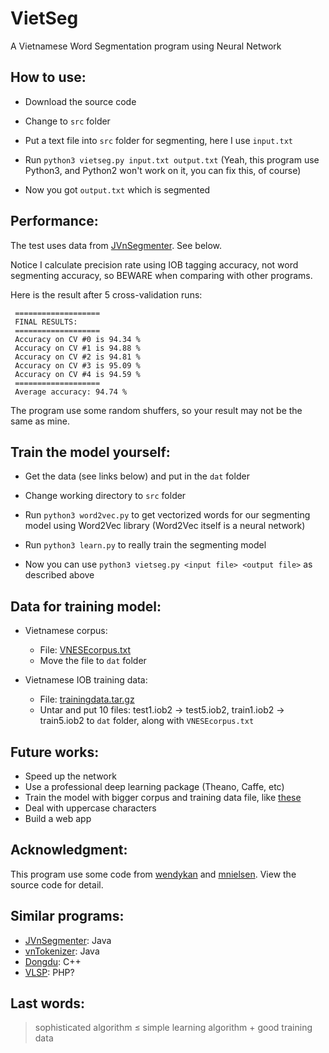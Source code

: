 VietSeg
=======

A Vietnamese Word Segmentation program using Neural Network

## How to use:

- Download the source code

- Change to `src` folder

- Put a text file into `src` folder for segmenting, here I use `input.txt`

- Run `python3 vietseg.py input.txt output.txt` (Yeah, this program use
Python3, and Python2 won't work on it, you can fix this, of course)

- Now you got `output.txt` which is segmented

## Performance:

The test uses data from [JVnSegmenter][1]. See below.

Notice I calculate precision rate using IOB tagging accuracy, not word 
segmenting accuracy, so BEWARE when comparing with other programs.

Here is the result after 5 cross-validation runs: 

     ===================
     FINAL RESULTS:
     ===================
     Accuracy on CV #0 is 94.34 %
     Accuracy on CV #1 is 94.88 %
     Accuracy on CV #2 is 94.81 %
     Accuracy on CV #3 is 95.09 %
     Accuracy on CV #4 is 94.59 %
     ===================
     Average accuracy: 94.74 %

The program use some random shuffers, so your result may not be the same 
as mine.

## Train the model yourself:

- Get the data (see links below) and put in the `dat` folder

- Change working directory to `src` folder

- Run `python3 word2vec.py` to get vectorized words for our segmenting model 
using Word2Vec library (Word2Vec itself is a neural network)

- Run `python3 learn.py` to really train the segmenting model

- Now you can use `python3 vietseg.py <input file> <output file>` as described above


## Data for training model:

- Vietnamese corpus:
    - File: [VNESEcorpus.txt][2]
    - Move the file to `dat` folder

- Vietnamese IOB training data:
    - File: [trainingdata.tar.gz][3]
    - Untar and put 10 files: test1.iob2 -> test5.iob2, train1.iob2 -> train5.iob2 to
    `dat` folder, along with `VNESEcorpus.txt`

## Future works:

- Speed up the network
- Use a professional deep learning package (Theano, Caffe, etc)
- Train the model with bigger corpus and training data file, like [these][9]
- Deal with uppercase characters
- Build a web app

## Acknowledgment:

This program use some code from [wendykan][4] and [mnielsen][5]. 
View the source code for detail.

## Similar programs:

- [JVnSegmenter][1]: Java
- [vnTokenizer][6]: Java
- [Dongdu][7]: C++
- [VLSP][8]: PHP?

## Last words:

> sophisticated algorithm ≤ simple learning algorithm + good training data 


[1]: http://jvnsegmenter.sourceforge.net/
[2]: http://viet.jnlp.org/download-du-lieu-tu-vung-corpus
[3]: http://sourceforge.net/projects/jvnsegmenter/files/jvnsegmenter/JVnSegmenter/trainingdata.tar.gz/download
[4]: https://github.com/wendykan/DeepLearningMovies
[5]: https://github.com/mnielsen/neural-networks-and-deep-learning
[6]: http://mim.hus.vnu.edu.vn/phuonglh/softwares/vnTokenizer
[7]: https://github.com/rockkhuya/DongDu
[8]: http://vlsp.vietlp.org:8080/demo/?page=seg_pos_chunk
[9]: http://vlsp.vietlp.org:8080/demo/?page=resources




